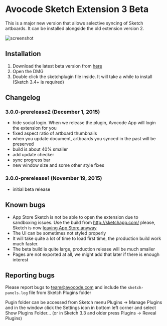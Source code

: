 # Avocode Sketch Extension 3 Beta
This is a major new version that allows selective syncing of Sketch artboards. It can be installed alongside the old extension version 2.

![screenshot](https://1670620568.rsc.cdn77.org/new-sketch/68484a3cb2344bd9978b8481467a6b50/preview.png)

## Installation
1. Download the latest beta version from [here](https://manager.avocode.com/download/sketch-plugin-beta/mac/)
2. Open the DMG
3. Double click the sketchplugin file inside. It will take a while to install (Sketch 3.4+ is required)

## Changelog
### 3.0.0-prerelease2 (December 1, 2015)
- hide social login. When we release the plugin, Avocode App will login the extension for you
- fixed aspect ratio of artboard thumbnails
- when you update document, artboards you synced in the past will be preserved
- build is about 40% smaller
- add update checker
- sync progress bar
- new window size and some other style fixes

### 3.0.0-prerelease1 (November 19, 2015)
- initial beta release

## Known bugs
- App Store Sketch is not be able to open the extension due to sandboxing issues. Use the build from http://sketchapp.com/ please, Sketch is now [leaving App Store anyway](http://blog.sketchapp.com/post/134322691555/leaving-the-mac-app-store)
- The UI can be sometimes not styled properly
- It will take quite a lot of time to load first time, the production build work much faster.
- The beta build is quite large, production release will be much smaller
- Pages are not exported at all, we might add that later if there is enough interest
 
## Reporting bugs
Please report bugs to team@avocode.com and include the `sketch-panels.log` file from Sketch Plugins folder

Pugin folder can be accessed from Sketch menu Plugins -> Manage Plugins and in the window click the Settings icon in bottom left corner and select Show Plugins Folder... (or in Sketch 3.3 and older press Plugins -> Reveal Plugins)
